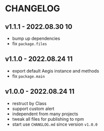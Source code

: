 # CHANGELOG

## v1.1.1 - 2022.08.30 10
* bump up dependencies
* fix `package.files`


## v1.1.0 - 2022.08.24 11
* export default Aegis instance and methods
* fix `package.main`


## v1.0.0 - 2022.08.24 11
* restruct by Class
* support custom alert
* independent from many projects
* tweak all files for publishing to npm
* start use `CHANGLOG.md` since version `v1.0.0`
